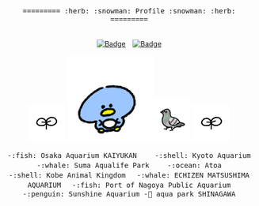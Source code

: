 <div align="center">
  
  <samp>
    =========
    :herb:
    :snowman:
    Profile
    :snowman:
    :herb:
    =========
  </samp>
  <br></br>
  
   [![Badge](https://cp-logo.vercel.app/atcoder/hirafish)](https://atcoder.jp/users/hirafish)　[![Badge](https://cp-logo.vercel.app/codeforces/hirafish)](https://codeforces.com/profile/hirafish)
  
  <img src="https://github.com/hirafish/hirafish/blob/main/icon-me.png" width="75"> <img src="https://github.com/hirafish/hirafish/blob/main/happy-penguin.gif" width="175"><img src="https://github.com/hirafish/hirafish/blob/main/hatoaruki-gif.gif" width="75"> <img src="https://github.com/hirafish/hirafish/blob/main/icon-me.png" width="75">

  <samp>
  -:fish: Osaka Aquarium KAIYUKAN　　
  -:shell: Kyoto Aquarium　　
  -:whale: Suma Aqualife Park　　
  -:ocean: Atoa　　   <br>
  -:shell: Kobe Animal Kingdom　
  -:whale: ECHIZEN MATSUSHIMA AQUARIUM　
  -:fish: Port of Nagoya Public Aquarium　
  -:penguin: Sunshine Aquarium
  -🐬 aqua park SHINAGAWA
  </samp>

</div>
